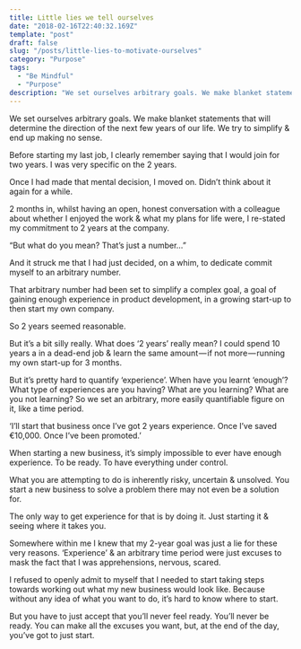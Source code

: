 ```yaml
---
title: Little lies we tell ourselves
date: "2018-02-16T22:40:32.169Z"
template: "post"
draft: false
slug: "/posts/little-lies-to-motivate-ourselves"
category: "Purpose"
tags:
  - "Be Mindful"
  - "Purpose"
description: "We set ourselves arbitrary goals. We make blanket statements that will determine the direction of the next few years of our life. We try to simplify & end up making no sense."
---
```




We set ourselves arbitrary goals. We make blanket statements that will determine the direction of the next few years of our life. We try to simplify & end up making no sense.

Before starting my last job, I clearly remember saying that I would join for two years. I was very specific on the 2 years.

Once I had made that mental decision, I moved on. Didn’t think about it again for a while.

2 months in, whilst having an open, honest conversation with a colleague about whether I enjoyed the work & what my plans for life were, I re-stated my commitment to 2 years at the company.

“But what do you mean? That’s just a number…”

And it struck me that I had just decided, on a whim, to dedicate commit myself to an arbitrary number.

That arbitrary number had been set to simplify a complex goal, a goal of gaining enough experience in product development, in a growing start-up to then start my own company.

So 2 years seemed reasonable.

But it’s a bit silly really. What does ‘2 years’ really mean? I could spend 10 years a in a dead-end job & learn the same amount — if not more — running my own start-up for 3 months.

But it’s pretty hard to quantify ‘experience’. When have you learnt ‘enough’? What type of experiences are you having? What are you learning? What are you not learning? So we set an arbitrary, more easily quantifiable figure on it, like a time period.

‘I’ll start that business once I’ve got 2 years experience. Once I’ve saved €10,000. Once I’ve been promoted.’

When starting a new business, it’s simply impossible to ever have enough experience. To be ready. To have everything under control.

What you are attempting to do is inherently risky, uncertain & unsolved. You start a new business to solve a problem there may not even be a solution for.

The only way to get experience for that is by doing it. Just starting it & seeing where it takes you.

Somewhere within me I knew that my 2-year goal was just a lie for these very reasons. ‘Experience’ & an arbitrary time period were just excuses to mask the fact that I was apprehensions, nervous, scared.

I refused to openly admit to myself that I needed to start taking steps towards working out what my new business would look like. Because without any idea of what you want to do, it’s hard to know where to start.

But you have to just accept that you’ll never feel ready. You’ll never be ready. You can make all the excuses you want, but, at the end of the day, you’ve got to just start.
